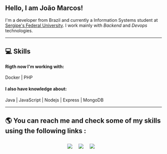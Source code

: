 ## Hello, I am João Marcos!
I'm a developer from Brazil and currently a Information Systems student at <a href="http://www.ufs.br/">Sergipe's Federal University</a>. I work mainly with *Backend* and *Devops* technologies.

---

## 💻 Skills
#### Rigth now I'm working with:
Docker | PHP

#### I also have knowledge about:
Java | JavaScript | Nodejs | Express | MongoDB

---

## 🌎 You can reach me and check some of my skills using the following links :
<h2  align="center"></h2>
<p align="center">
  <a target="_blank"href="https://www.linkedin.com/in/jmarcospc/"><img src="https://img.shields.io/badge/linkedin-%230077B5.svg?&style=for-the-badge&logo=linkedin&logoColor=white" /></a>&nbsp;&nbsp;&nbsp;&nbsp;
  <a target="_blank"href="https://www.hackerrank.com/JMpeixotoC"><img src="https://img.shields.io/badge/-Hackerrank-2EC866?style=for-the-badge&logo=HackerRank&logoColor=black" /></a>&nbsp;&nbsp;&nbsp;&nbsp;
  <a target="_blank"href="https://leetcode.com/JoaoMarcosPC/"><img src="https://img.shields.io/badge/LeetCode-000000?style=for-the-badge&logo=LeetCode&logoColor=#d16c06" /></a>&nbsp;&nbsp;&nbsp;&nbsp;
</p>
